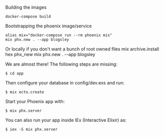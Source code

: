 Building the images

    docker-compose build

Bootstrapping the phoenix image/service

    alias mix="docker-compose run --rm phoenix mix"
    mix phx.new . --app blogsley

Or locally if you don't want a bunch of root owned files
    mix archive.install hex phx_new
    mix phx.new . --app blogsley

We are almost there! The following steps are missing:

    $ cd app

Then configure your database in config/dev.exs and run:

    $ mix ecto.create

Start your Phoenix app with:

    $ mix phx.server

You can also run your app inside IEx (Interactive Elixir) as:

    $ iex -S mix phx.server